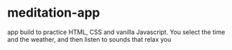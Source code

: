 # meditation-app

app build to practice HTML, CSS and vanilla Javascript. You select the time and the weather, and then listen to sounds that relax you
